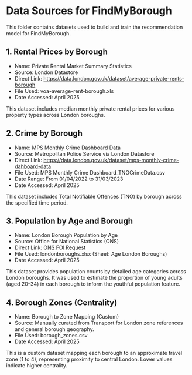 # Data Sources for FindMyBorough

This folder contains datasets used to build and train the recommendation model for FindMyBorough.

## 1. Rental Prices by Borough

- Name: Private Rental Market Summary Statistics
- Source: London Datastore
- Direct Link: https://data.london.gov.uk/dataset/average-private-rents-borough
- File Used: voa-average-rent-borough.xls
- Date Accessed: April 2025

This dataset includes median monthly private rental prices for various property types across London boroughs.

## 2. Crime by Borough

- Name: MPS Monthly Crime Dashboard Data
- Source: Metropolitan Police Service via London Datastore
- Direct Link: https://data.london.gov.uk/dataset/mps-monthly-crime-dahboard-data
- File Used: MPS Monthly Crime Dashboard_TNOCrimeData.csv
- Date Range: From 01/04/2022 to 31/03/2023
- Date Accessed: April 2025

This dataset includes Total Notifiable Offences (TNO) by borough across the specified time period.

## 3. Population by Age and Borough

- Name: London Borough Population by Age
- Source: Office for National Statistics (ONS)
- Direct Link: [ONS FOI Request](https://www.ons.gov.uk/aboutus/transparencyandgovernance/freedomofinformationfoi/londonboroughpopulationbyageethnicityandhouseholdtype)
- File Used: londonboroughs.xlsx (Sheet: Age London Boroughs)
- Date Accessed: April 2025

This dataset provides population counts by detailed age categories across London boroughs. It was used to estimate the proportion of young adults (aged 20–34) in each borough to inform the youthful population feature.

## 4. Borough Zones (Centrality)

- Name: Borough to Zone Mapping (Custom)
- Source: Manually curated from Transport for London zone references and general borough geography.
- File Used: borough_zones.csv
- Date Accessed: April 2025

This is a custom dataset mapping each borough to an approximate travel zone (1 to 4), representing proximity to central London. Lower values indicate higher centrality.
